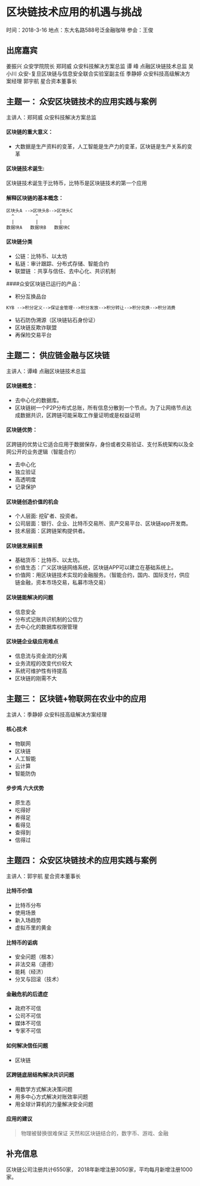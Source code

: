 # 区块链技术应用的机遇与挑战
时间：2018-3-16
地点：东大名路588号泛金融咖啡
参会：王俊

## 出席嘉宾
姜振兴   众安学院院长
郑珂威   众安科技解决方案总监
谭  峰   点融区块链技术总监
吴小川   众安-复旦区块链与信息安全联合实验室副主任
季静婷   众安科技高级解决方案经理
郭宇航   星合资本董事长

## 主题一： 众安区块链技术的应用实践与案例
主讲人：郑珂威 众安科技解决方案总监
#### 区块链的重大意义：
- 大数据是生产资料的变革，人工智能是生产力的变革，区块链是生产关系的变革

#### 区块链技术诞生:
区块链技术诞生于比特币，比特币是区块链技术的第一个应用

#### 解释区块链的基本概念：

```txt
区块头A -->区块头B-->区块头C
  ^        ^        ^
  |        |        |
数据块A   数据块B   数据块C
```


#### 区块链分类
- 公链：比特币、以太坊
- 私链：审计跟踪、分布式存储、智能合约
- 联盟链 ：共享与信任、去中心化、共识机制

####众安区块链已运行的产品：

- 积分互换品台

```txt
KYB -->积分定义-->保证金管理-->积分发放-->积分转让-->积分兑换-->积分消费
```

- 钻石防伪溯源（区块链钻石身份证）
- 区块链反欺诈联盟
- 再保险交易平台

## 主题二： 供应链金融与区块链
主讲人：谭峰   点融区块链技术总监

#### 区块链概念：
- 去中心化的数据库。
- 区块链树一个P2P分布式总账，所有信息分散到一个节点。为了让网络节点达成数据共识，区跨链可能采取工作量证明或是权益证明

#### 区块链优势：
区跨链的优势让它适合应用于数据保存，身份或者交易验证、支付系统架构以及全网公开的业务逻辑（智能合约）
- 去中心化
- 独立验证
- 高透明度
- 记录保护

#### 区块链创造价值的机会
 - 个人层面: 挖矿者、投资者。
 - 公司层面：银行、企业、比特币交易所、资产交易平台、区块链app开发商。
 - 技术层面：区跨链架构提供者。

#### 区块链发展前景
- 基础货币：比特币、以太坊。
- 价值生态：广义区块链网络系统，区块链APP可以建立在基础系统上。
- 价值网：用区块链技术实现的金融服务。（智能合约，国内、国际支付，供应链金融，资本市场交易，私募市场交易）

#### 区块链能解决的问题
- 信息安全
- 分布式记账共识机制的公信力
- 去中心化的数据库权限管理

#### 区块链企业级应用难点
- 信息流与资金流的分离
- 业务流程的改变代价较大
- 系统可维护性有待提高
- 区块链的刚需不大


## 主题三： 区块链+物联网在农业中的应用
主讲人：季静婷    众安科技高级解决方案经理

#### 核心技术
- 物联网
- 区块链
- 人工智能
- 云计算
- 智能防伪

#### 步步鸡 六大优势
- 原生态
- 吃得好
- 养得足
- 看得见
- 查得到
- 信得过

## 主题四： 众安区块链技术的应用实践与案例
主讲人：郭宇航 星合资本董事长
#### 比特币价值
- 比特币分布
- 使用场景
- 新入场趋势
- 虚拟币里的黄金

#### 比特币的诟病
- 安全问题（根本）
- 非法交易（道德）
- 能耗（经济）
- 分叉与回滚（技术）

#### 金融危机的后遗症
- 政府不可信
- 公司不可信
- 媒体不可信
- 专家不可信

#### 如何解决信任问题
- 区块链

#### 区跨链底层结构解决共识问题
- 用数学方式解决决策问题
- 用多中心方式解决对账效率问题
- 用全球计算机的力量解决安全问题

#### 应用的建议
> 物理被替换很难保证
天然和区块链结合的，数字币、游戏、金融

## 补充信息
区块链公司注册共计6550家， 2018年新增注册3050家，平均每月新增注册1000家。


